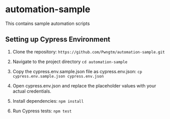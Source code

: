 # automation-sample

This contains sample automation scripts

## Setting up Cypress Environment

1. Clone the repository:
   `https://github.com/Pwngtm/automation-sample.git`

2. Navigate to the project directory
   `cd automation-sample`

3. Copy the cypress.env.sample.json file as cypress.env.json:
   `cp cypress.env.sample.json cypress.env.json`

4. Open cypress.env.json and replace the placeholder values with your actual credentials.

5. Install dependencies:
   `npm install`

6. Run Cypress tests:
   `npm test`
